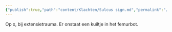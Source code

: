 ```yaml
---
{"publish":true,"path":"content/Klachten/Sulcus sign.md","permalink":"/content/klachten/sulcus-sign/","title":"Sulcus sign","draft":true,"tags":["Klacht","draft"]}
---
```



Op x, bij extensietrauma. Er onstaat een kuiltje in het femurbot. 
